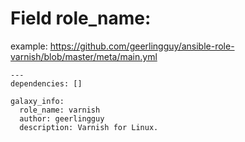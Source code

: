 # Field role_name:

example: https://github.com/geerlingguy/ansible-role-varnish/blob/master/meta/main.yml

```
---
dependencies: []

galaxy_info:
  role_name: varnish
  author: geerlingguy
  description: Varnish for Linux.
```
